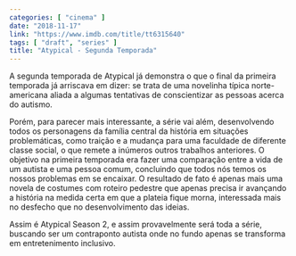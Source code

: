 ```yaml
---
categories: [ "cinema" ]
date: "2018-11-17"
link: "https://www.imdb.com/title/tt6315640"
tags: [ "draft", "series" ]
title: "Atypical - Segunda Temporada"
---
```

A segunda temporada de Atypical já demonstra o que o final da primeira temporada já arriscava em dizer: se trata de uma novelinha típica norte-americana aliada a algumas tentativas de conscientizar as pessoas acerca do autismo.

Porém, para parecer mais interessante, a série vai além, desenvolvendo todos os personagens da família central da história em situações problemáticas, como traição e a mudança para uma faculdade de diferente classe social, o que remete a inúmeros outros trabalhos anteriores. O objetivo na primeira temporada era fazer uma comparação entre a vida de um autista e uma pessoa comum, concluindo que todos nós temos os nossos problemas em se encaixar. O resultado de fato é apenas mais uma novela de costumes com roteiro pedestre que apenas precisa ir avançando a história na medida certa em que a plateia fique morna, interessada mais no desfecho que no desenvolvimento das ideias.

Assim é Atypical Season 2, e assim provavelmente será toda a série, buscando ser um contraponto autista onde no fundo apenas se transforma em entretenimento inclusivo.
